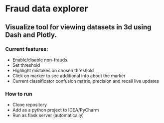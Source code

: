 # Fraud data explorer

## Visualize tool for viewing datasets in 3d using Dash and Plotly.

### Current features:
  * Enable/disable non-frauds
  * Set threshold
  * Highlight mistakes on chosen threshold
  * Click on marker to see additional info about the marker
  * Current classificator confusion matrix, precision and recall live updates
### How to run
  * Clone repository
  * Add as a python project to IDEA/PyCharm
  * Run as flask server (automatically)
